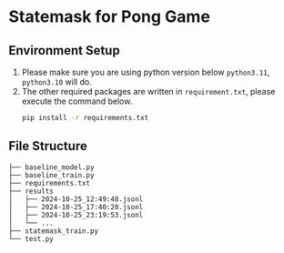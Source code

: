 # Statemask for Pong Game
## Environment Setup
1. Please make sure you are using python version below `python3.11`, `python3.10` will do.
2. The other required packages are written in `requirement.txt`, please execute the command below.
   ```bash
   pip install -r requirements.txt
   ```
## File Structure
```
├── baseline_model.py
├── baseline_train.py
├── requirements.txt
├── results
│   ├── 2024-10-25_12:49:48.jsonl
│   ├── 2024-10-25_17:40:20.jsonl
│   ├── 2024-10-25_23:19:53.jsonl
│   └── ...
├── statemask_train.py
└── test.py
```